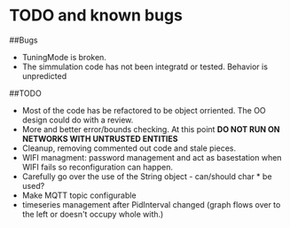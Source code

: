 # TODO and known bugs
##Bugs
* TuningMode is  broken.
* The simmulation code has not been integratd or tested. Behavior is unpredicted
  
##TODO
* Most of the code has be refactored to be object orriented. The OO design could do with a review.
* More and better error/bounds checking. At this point **DO NOT RUN ON NETWORKS WITH UNTRUSTED ENTITIES**
* Cleanup, removing commented out code and stale pieces.
* WIFI managment: password management and act as basestation when WIFI fails so reconfiguration can happen.
* Carefully go over the use of the String object - can/should char * be used?
* Make MQTT topic configurable 
* timeseries management after PidInterval changed (graph flows over to the left or doesn't occupy whole with.)


